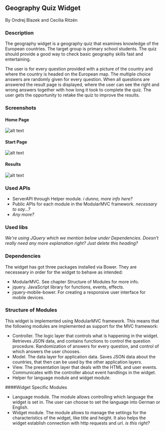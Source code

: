 ## Geography Quiz Widget

By Ondrej Blazek and Cecilia Ritzén

### Description 

The geography widget is a geography quiz that examines knowledge of the European countries. The target group is primary school students. The quiz should provide a good way to check basic geography skills fast and entertaining.

The user is for every question provided with a picture of the country and where the country is headed on the European map. The multiple choice answers are randomly given for every question. When all questions are answered the result page is displayed, where the user can see the right and wrong answers together with how long it took to complete the quiz. The user gets the opportunity to retake the quiz to improve the results.

### Screenshots 
#### Home Page
![alt text](../../screenshots/screen_1.png "Screenshot #1")

#### Start Page
![alt text](../../screenshots/screen_2.png "Screenshot #2")

#### Results
![alt text](../../screenshots/screen_3.png "Screenshot #3")

### Used APIs 

- ServerAPI through Helper module. *i dunno, more info here?*
- Public APIs for each module in the ModularMVC framework. *necessary to say...?*
- *Any more?*


### Used libs 
*We're using JQuery which we mention below under Dependencies. Doesn't really need any more explanation right? Just delete this heading?*


### Dependencies 
The widget has got three packages installed via Bower. They are necesseary in order for the widget to behave as intended:
- ModularMVC. See chapter Structure of Modules for more info.
- jquery. JavaScript library for functions, events, effects.
- jquery-mobile-bower. For creating a responsive user interface for mobile devices.

### Structure of Modules
This widget is implemented using ModularMVC framework. This means that the following modules are implemented as support for the MVC framework:
- Controller. The logic layer that controls what is happening in the widget. Retrieves JSON data, and contains functions to control the question procedure. Randomization of answers for every question, and control of which answers the user chooses. 
- Model. The data layer for application data. Saves JSON data about the countries, that then can be used by the other application layers.  
- View. The presentation layer that deals with the HTML and user events. Communicates with the controller about event handlings in the widget.
- Helper for language module and widget module.

####Widget Specific Modules
- Language module. The module allows controlling which language the widget is set in. The user can choose to set the language into German or English.
- Widget module. The module allows to manage the settings for the characteristics of the widget, like title and height. It also helps the widget establish connection with http requests and url. *is this right?*
